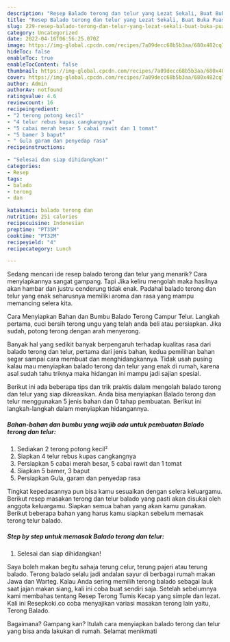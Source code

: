 ```yaml
---
description: "Resep Balado terong dan telur yang Lezat Sekali, Buat Buka Puasa Menggugah Selera"
title: "Resep Balado terong dan telur yang Lezat Sekali, Buat Buka Puasa Menggugah Selera"
slug: 229-resep-balado-terong-dan-telur-yang-lezat-sekali-buat-buka-puasa-menggugah-selera
category: Uncategorized
date: 2022-04-16T06:56:25.070Z
image: https://img-global.cpcdn.com/recipes/7a09decc68b5b3aa/680x482cq70/balado-terong-dan-telur-foto-resep-utama.jpg
hideToc: false
enableToc: true
enableTocContent: false
thumbnail: https://img-global.cpcdn.com/recipes/7a09decc68b5b3aa/680x482cq70/balado-terong-dan-telur-foto-resep-utama.jpg
cover: https://img-global.cpcdn.com/recipes/7a09decc68b5b3aa/680x482cq70/balado-terong-dan-telur-foto-resep-utama.jpg
author: Admin
authorAv: notfound
ratingvalue: 4.6
reviewcount: 16
recipeingredient:
- "2 terong potong kecil"
- "4 telur rebus kupas cangkangnya"
- "5 cabai merah besar 5 cabai rawit dan 1 tomat"
- "5 bamer 3 baput"
- " Gula garam dan penyedap rasa"
recipeinstructions:

- "Selesai dan siap dihidangkan!"
categories:
- Resep
tags:
- balado
- terong
- dan

katakunci: balado terong dan 
nutrition: 251 calories
recipecuisine: Indonesian
preptime: "PT35M"
cooktime: "PT32M"
recipeyield: "4"
recipecategory: Lunch

---
```



Sedang mencari ide resep balado terong dan telur yang menarik? Cara menyiapkannya sangat gampang. Tapi Jika keliru mengolah maka hasilnya akan hambar dan justru cenderung tidak enak. Padahal balado terong dan telur yang enak seharusnya memiliki aroma dan rasa yang mampu memancing selera kita.


Cara Menyiapkan Bahan dan Bumbu Balado Terong Campur Telur. Langkah pertama, cuci bersih terong ungu yang telah anda beli atau persiapkan. Jika sudah, potong terong dengan arah menyerong.

Banyak hal yang sedikit banyak berpengaruh terhadap kualitas rasa dari balado terong dan telur, pertama dari jenis bahan, kedua pemilihan bahan segar sampai cara membuat dan menghidangkannya. Tidak usah pusing kalau mau menyiapkan balado terong dan telur yang enak di rumah, karena asal sudah tahu triknya maka hidangan ini mampu jadi sajian spesial.


Berikut ini ada beberapa tips dan trik praktis dalam mengolah balado terong dan telur yang siap dikreasikan. Anda bisa menyiapkan Balado terong dan telur menggunakan 5 jenis bahan dan 0 tahap pembuatan. Berikut ini langkah-langkah dalam menyiapkan hidangannya.

<!--inarticleads1-->

##### Bahan-bahan dan bumbu yang wajib ada untuk pembuatan Balado terong dan telur:

1. Sediakan 2 terong potong kecil²
1. Siapkan 4 telur rebus kupas cangkangnya
1. Persiapkan 5 cabai merah besar, 5 cabai rawit dan 1 tomat
1. Siapkan 5 bamer, 3 baput
1. Persiapkan  Gula, garam dan penyedap rasa


Tingkat kepedasannya pun bisa kamu sesuaikan dengan selera keluargamu. Berikut resep masakan terong dan telur balado yang pasti akan disukai oleh anggota keluargamu. Siapkan semua bahan yang akan kamu gunakan. Berikut beberapa bahan yang harus kamu siapkan sebelum memasak terong telur balado. 

<!--inarticleads2-->

##### Step by step untuk memasak Balado terong dan telur:


1. Selesai dan siap dihidangkan!

Saya boleh makan begitu sahaja terung celur, terung pajeri atau terung balado. Terong balado selalu jadi andalan sayur di berbagai rumah makan Jawa dan Warteg. Kalau Anda sering memilih terong balado sebagai lauk saat jajan makan siang, kali ini coba buat sendiri saja. Setelah sebelumnya kami membahas tentang Resep Terong Tumis Kecap yang simple dan lezat. Kali ini Resepkoki.co coba menyajikan variasi masakan terong lain yaitu, Terong Balado. 

Bagaimana? Gampang kan? Itulah cara menyiapkan balado terong dan telur yang bisa anda lakukan di rumah. Selamat menikmati
